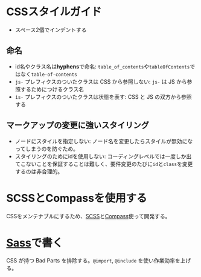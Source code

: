 # CSSスタイルガイド

- スペース2個でインデントする


## 命名

- id名やクラス名は**hyphens**で命名: `table_of_contents`や`tableOfContents`ではなく`table-of-contents`
- `js-` プレフィクスのついたクラスは CSS から参照しない: `js-` は JS から参照するためにつけるクラス名
- `is-` プレフィクスのついたクラスは状態を表す: CSS と JS の双方から参照する


## マークアップの変更に強いスタイリング

- ノードにスタイルを指定しない: ノード名を変更したらスタイルが無効になってしまうのを防ぐため。
- スタイリングのためにidを使用しない: コーディングレベルでは一度しか出てこないことを保証することは難しく、要件変更のたびに`id`と`class`を変更するのは非合理的。


# SCSSとCompassを使用する

CSSをメンテナブルにするため、[SCSS](http://sass-lang.com/)と[Compass](http://compass-style.org/)使って開発する。


# [Sass](http://sass-lang.com/)で書く

CSS が持つ Bad Parts を排除する。`@import`, `@include` を使い作業効率を上げる。

